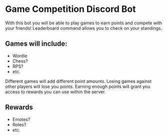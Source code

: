 # Game Competition Discord Bot
With this bot you will be able to play games to earn points and compete with your friends!
Leaderboard command allows you to check on your standings.

## Games will include:
* Wordle
* Chess?
* RPS?
* etc.

Different games will add different point amounts. Losing games against other players will lose you points.
Earning enough points will grant you access to rewards you can use within the server.

## Rewards
* Emotes?
* Roles?
* etc.
